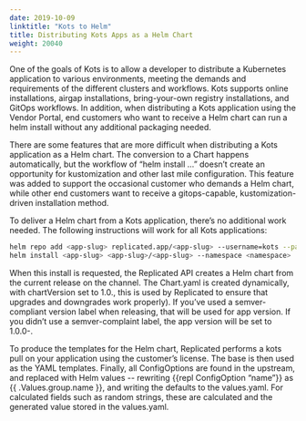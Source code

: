 ```yaml
---
date: 2019-10-09
linktitle: "Kots to Helm"
title: Distributing Kots Apps as a Helm Chart
weight: 20040
---
```

One of the goals of Kots is to allow a developer to distribute a Kubernetes application to various environments, meeting the demands and requirements of the different clusters and workflows. Kots supports online installations, airgap installations, bring-your-own registry installations, and GitOps workflows. In addition, when distributing a Kots application using the Vendor Portal, end customers who want to receive a Helm chart can run a helm install without any additional packaging needed.

There are some features that are more difficult when distributing a Kots application as a Helm chart. The conversion to a Chart happens automatically, but the workflow of “helm install …” doesn’t create an opportunity for kustomization and other last mile configuration. This feature was added to support the occasional customer who demands a Helm chart, while other end customers want to receive a gitops-capable, kustomization-driven installation method.

To deliver a Helm chart from a Kots application, there’s no additional work needed. The following instructions will work for all Kots applications:

```bash
helm repo add <app-slug> replicated.app/<app-slug> --username=kots --password=<licenseid>
helm install <app-slug> <app-slug>/<app-slug> --namespace <namespace>
```

When this install is requested, the Replicated API creates a Helm chart from the current release on the channel. The Chart.yaml is created dynamically, with chartVersion set to 1.0.<sequence>, this is used by Replicated to ensure that upgrades and downgrades work properly). If you’ve used a semver-compliant version label when releasing, that will be used for app version. If you didn’t use a semver-complaint label, the app version will be set to 1.0.0-<your-label>.

To produce the templates for the Helm chart, Replicated performs a kots pull on your application using the customer’s license. The base is then used as the YAML templates. Finally, all ConfigOptions are found in the upstream, and replaced with Helm values -- rewriting {{repl ConfigOption “name”}} as {{ .Values.group.name }}, and writing the defaults to the values.yaml. For calculated fields such as random strings, these are calculated and the generated value stored in the values.yaml.
